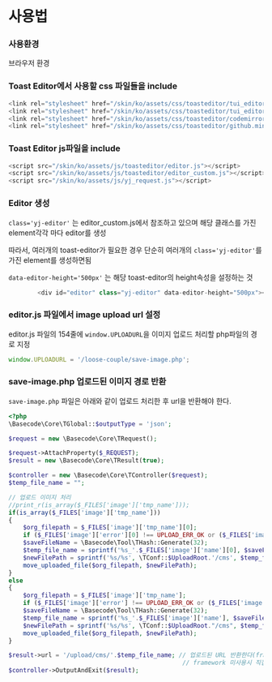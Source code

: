 # 사용법

### 사용환경
브라우저 환경

### Toast Editor에서 사용할 css 파일들을 include

```javascript
<link rel="stylesheet" href="/skin/ko/assets/css/toasteditor/tui_editor.css"></link>
<link rel="stylesheet" href="/skin/ko/assets/css/toasteditor/tui_editor_contents.css"></link>
<link rel="stylesheet" href="/skin/ko/assets/css/toasteditor/codemirror.css"></link>
<link rel="stylesheet" href="/skin/ko/assets/css/toasteditor/github.min.css"></link>
```

### Toast Editor js파일을 include

```javascript
<script src="/skin/ko/assets/js/toasteditor/editor.js"></script>
<script src="/skin/ko/assets/js/toasteditor/editor_custom.js"></script>
<script src="/skin/ko/assets/js/yj_request.js"></script>
```

### Editor 생성

`class='yj-editor'` 는 editor_custom.js에서 참조하고 있으며
해당 클래스를 가진 element각각 마다 editor를 생성

따라서, 여러개의 toast-editor가 필요한 경우 단순히 여러개의 
`class='yj-editor'`를 가진 element를 생성하면됨

`data-editor-height='500px'` 는 해당 toast-editor의 height속성을 설정하는 것

```javascript
        <div id="editor" class="yj-editor" data-editor-height="500px"></div>
```

### editor.js 파일에서 image upload url 설정

editor.js 파일의 154줄에 `window.UPLOADURL`을 이미지 업로드 처리할 php파일의 경로 지정

```javascript
window.UPLOADURL = '/loose-couple/save-image.php';
```

### save-image.php 업로드된 이미지 경로 반환
`save-image.php` 파일은 아래와 같이 업로드 처리한 후 url을 반환해야 한다.

```php
<?php
\Basecode\Core\TGlobal::$outputType = 'json';

$request = new \Basecode\Core\TRequest();

$request->AttachProperty($_REQUEST);
$result = new \Basecode\Core\TResult(true);

$controller = new \Basecode\Core\TController($request);
$temp_file_name = "";

// 업로드 이미지 처리
//print_r(is_array($_FILES['image']['tmp_name']));
if(is_array($_FILES['image']['tmp_name']))
{
    $org_filepath = $_FILES['image']['tmp_name'][0];
    if ($_FILES['image']['error'][0] !== UPLOAD_ERR_OK or ($_FILES['image']['size'][0] == 0) or !is_uploaded_file($org_filepath)) exit;
    $saveFileName = \Basecode\Tool\THash::Generate(32);
    $temp_file_name = sprintf('%s_'.$_FILES['image']['name'][0], $saveFileName);
    $newFilePath = sprintf('%s/%s', \TConf::$UploadRoot.'/cms', $temp_file_name);
    move_uploaded_file($org_filepath, $newFilePath);
}
else
{
    $org_filepath = $_FILES['image']['tmp_name'];
    if ($_FILES['image']['error'] !== UPLOAD_ERR_OK or ($_FILES['image']['size'] == 0) or !is_uploaded_file($org_filepath)) exit;
    $saveFileName = \Basecode\Tool\THash::Generate(32);
    $temp_file_name = sprintf('%s_'.$_FILES['image']['name'], $saveFileName);
    $newFilePath = sprintf('%s/%s', \TConf::$UploadRoot."/cms", $temp_file_name);
    move_uploaded_file($org_filepath, $newFilePath);
}

$result->url = '/upload/cms/'.$temp_file_name; // 업로드된 URL 반환한다(framework)를 사용하고 있음
                                                // framework 미사용시 직접 반환해야함
$controller->OutputAndExit($result);

```
